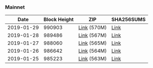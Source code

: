 ### Mainnet

|    Date    | Block Height | ZIP | SHA256SUMS |
| ---------- | ------------ | --- | ---------- |
| 2019-01-29 | 990903 | [Link](https://s3-ap-southeast-2.amazonaws.com/ion-bootstrap/mainnet/2019-01-29/bootstrap.dat.zip) (570M) | [Link](https://s3-ap-southeast-2.amazonaws.com/ion-bootstrap/mainnet/2019-01-29/SHA256SUMS) |
| 2019-01-28 | 989486 | [Link](https://s3-ap-southeast-2.amazonaws.com/ion-bootstrap/mainnet/2019-01-28/bootstrap.dat.zip) (567M) | [Link](https://s3-ap-southeast-2.amazonaws.com/ion-bootstrap/mainnet/2019-01-28/SHA256SUMS) |
| 2019-01-27 | 988060 | [Link](https://s3-ap-southeast-2.amazonaws.com/ion-bootstrap/mainnet/2019-01-27/bootstrap.dat.zip) (565M) | [Link](https://s3-ap-southeast-2.amazonaws.com/ion-bootstrap/mainnet/2019-01-27/SHA256SUMS) |
| 2019-01-26 | 986642 | [Link](https://s3-ap-southeast-2.amazonaws.com/ion-bootstrap/mainnet/2019-01-26/bootstrap.dat.zip) (564M) | [Link](https://s3-ap-southeast-2.amazonaws.com/ion-bootstrap/mainnet/2019-01-26/SHA256SUMS) |
| 2019-01-25 | 985223 | [Link](https://s3-ap-southeast-2.amazonaws.com/ion-bootstrap/mainnet/2019-01-25/bootstrap.dat.zip) (563M) | [Link](https://s3-ap-southeast-2.amazonaws.com/ion-bootstrap/mainnet/2019-01-25/SHA256SUMS) |
